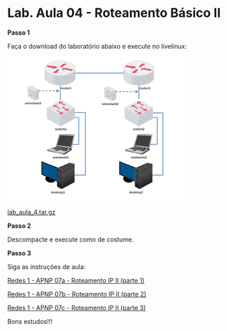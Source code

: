 # Lab. Aula 04 - Roteamento Básico II

**Passo 1**

Faça o download do laboratório abaixo e execute no livelinux: 

![](./lab_aula_4.png)

[lab_aula_4.tar.gz](./lab_aula_4.tar.gz)

**Passo 2**

Descompacte e execute como de costume.

**Passo 3**

Siga as instruções de aula:

[Redes 1 - APNP 07a - Roteamento IP II (parte 1)](https://www.youtube.com/watch?v=vQWcb0qfGlE)

[Redes 1 - APNP 07b - Roteamento IP II (parte 2)](https://www.youtube.com/watch?v=CVrtl7bzs1A)

[Redes 1 - APNP 07c - Roteamento IP II (parte 3)](https://www.youtube.com/watch?v=8V4GRjHIe7I)

Bons estudos!!!

